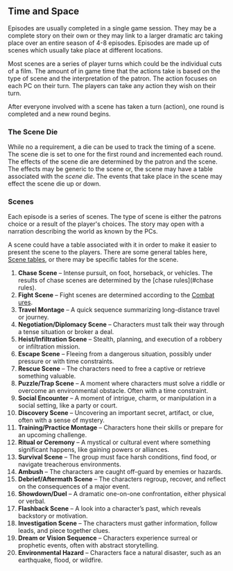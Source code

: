 ## Time and Space

Episodes are usually completed in a single game session.
They may be a complete story on their own or they may link to a larger dramatic arc taking place over an entire season of 4-8 episodes.
Episodes are made up of scenes which usually take place at different locations.

Most scenes are a series of player turns which could be the individual cuts of a film.
The amount of in game time that the actions take is based on the type of scene and the interpretation of the patron.
The action focuses on each PC on their turn. The players can take any action they wish on their turn. 

After everyone involved with a scene has taken a turn (action), one round is completed and a new round begins.

### The Scene Die

While no a requirement, a die can be used to track the timing of a scene.
The scene die is set to one for the first round and incremented each round.
The effects of the scene die are determined by the patron and the scene.
The effects may be generic to the scene or, the scene may have a table associated with the _scene die_.
The events that take place in the scene may effect the scene die up or down.

### Scenes

Each episode is a series of scenes.
The type of scene is either the patrons choice or a result of the player's choices.
The story may open with a narration describing the world as known by the PCs.

 A scene could have a table associated with it in order to make it easier to present the scene to the players. There are some general tables here, [Scene tables](scenetables.html), or there may be specific tables for the scene.

1. **Chase Scene** – Intense pursuit, on foot, horseback, or vehicles. The results of chase scenes are determined by the [chase rules](#chase rules).
2. **Fight Scene** – Fight scenes are determined according to the [Combat ures](#combat).
3. **Travel Montage** – A quick sequence summarizing long-distance travel or journey.
4. **Negotiation/Diplomacy Scene** – Characters must talk their way through a tense situation or broker a deal.
5. **Heist/Infiltration Scene** – Stealth, planning, and execution of a robbery or infiltration mission.
6. **Escape Scene** – Fleeing from a dangerous situation, possibly under pressure or with time constraints.
7. **Rescue Scene** – The characters need to free a captive or retrieve something valuable.
8. **Puzzle/Trap Scene** – A moment where characters must solve a riddle or overcome an environmental obstacle. Often with a time constraint.
9. **Social Encounter** – A moment of intrigue, charm, or manipulation in a social setting, like a party or court.
10. **Discovery Scene** – Uncovering an important secret, artifact, or clue, often with a sense of mystery.
11. **Training/Practice Montage** – Characters hone their skills or prepare for an upcoming challenge.
12. **Ritual or Ceremony** – A mystical or cultural event where something significant happens, like gaining powers or alliances.
13. **Survival Scene** – The group must face harsh conditions, find food, or navigate treacherous environments.
14. **Ambush** – The characters are caught off-guard by enemies or hazards.
15. **Debrief/Aftermath Scene** – The characters regroup, recover, and reflect on the consequences of a major event.
16. **Showdown/Duel** – A dramatic one-on-one confrontation, either physical or verbal.
17. **Flashback Scene** – A look into a character’s past, which reveals backstory or motivation.
18. **Investigation Scene** – The characters must gather information, follow leads, and piece together clues.
19. **Dream or Vision Sequence** – Characters experience surreal or prophetic events, often with abstract storytelling.
20. **Environmental Hazard** – Characters face a natural disaster, such as an earthquake, flood, or wildfire.

